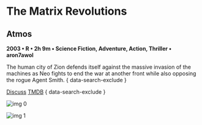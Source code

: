 # The Matrix Revolutions

## Atmos

**2003 • R • 2h 9m • Science Fiction, Adventure, Action, Thriller • aron7awol**

The human city of Zion defends itself against the massive invasion of the machines as Neo fights to end the war at another front while also opposing the rogue Agent Smith.
{ data-search-exclude }

[Discuss](https://www.avsforum.com/threads/bass-eq-for-filtered-movies.2995212/post-57022872)  [TMDB](605)
{ data-search-exclude }

![img 0](https://i.imgur.com/wrXSYew.jpg)

![img 1](https://i.imgur.com/T9QtKT5.jpg)

